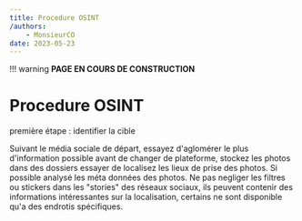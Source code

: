 ```yaml
---
title: Procedure OSINT
/authors:
    - MonsieurCO
date: 2023-05-23
---
```



!!! warning **PAGE EN COURS DE CONSTRUCTION**


# Procedure OSINT

première étape : identifier la cible

Suivant le média sociale de départ, essayez d'aglomérer le plus d'information possible avant de changer de plateforme, stockez les photos dans des dossiers essayer de localisez les lieux de prise des photos. Si possible analysé les méta données des photos.
Ne pas negliger les filtres ou stickers dans les "stories" des réseaux sociaux, ils peuvent contenir des informations intéressantes sur la localisation, certains ne sont disponible qu'a des endrotis spécifiques.
